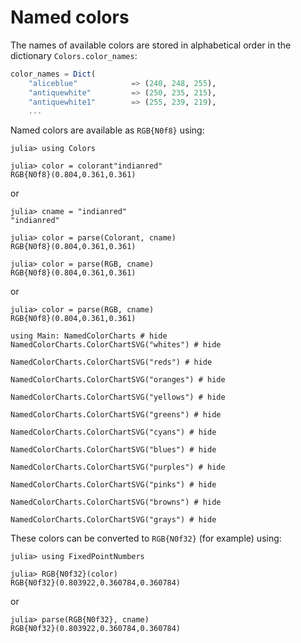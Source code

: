# Named colors

The names of available colors are stored in alphabetical order in the dictionary `Colors.color_names`:

```julia
color_names = Dict(
    "aliceblue"            => (240, 248, 255),
    "antiquewhite"         => (250, 235, 215),
    "antiquewhite1"        => (255, 239, 219),
    ...
```

Named colors are available as `RGB{N0f8}` using:

```jldoctest example
julia> using Colors

julia> color = colorant"indianred"
RGB{N0f8}(0.804,0.361,0.361)
```

or

```jldoctest example
julia> cname = "indianred"
"indianred"

julia> color = parse(Colorant, cname)
RGB{N0f8}(0.804,0.361,0.361)

julia> color = parse(RGB, cname)
RGB{N0f8}(0.804,0.361,0.361)
```

or

```jldoctest example
julia> color = parse(RGB, cname)
RGB{N0f8}(0.804,0.361,0.361)
```

```@example chart
using Main: NamedColorCharts # hide
NamedColorCharts.ColorChartSVG("whites") # hide
```

```@example chart
NamedColorCharts.ColorChartSVG("reds") # hide
```

```@example chart
NamedColorCharts.ColorChartSVG("oranges") # hide
```

```@example chart
NamedColorCharts.ColorChartSVG("yellows") # hide
```

```@example chart
NamedColorCharts.ColorChartSVG("greens") # hide
```

```@example chart
NamedColorCharts.ColorChartSVG("cyans") # hide
```

```@example chart
NamedColorCharts.ColorChartSVG("blues") # hide
```

```@example chart
NamedColorCharts.ColorChartSVG("purples") # hide
```

```@example chart
NamedColorCharts.ColorChartSVG("pinks") # hide
```

```@example chart
NamedColorCharts.ColorChartSVG("browns") # hide
```

```@example chart
NamedColorCharts.ColorChartSVG("grays") # hide
```

These colors can be converted to `RGB{N0f32}` (for example) using:

```jldoctest example
julia> using FixedPointNumbers

julia> RGB{N0f32}(color)
RGB{N0f32}(0.803922,0.360784,0.360784)
```

or

```jldoctest example
julia> parse(RGB{N0f32}, cname)
RGB{N0f32}(0.803922,0.360784,0.360784)
```

